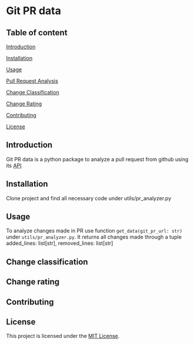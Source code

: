 # Git PR data

## Table of content

[Introduction](#introduction)

[Installation](#installation)

[Usage](#usage)

[Pull Request Analysis](#)

[Change Classification](#)

[Change Rating](#)

[Contributing](#)

[License](#)

## Introduction

Git PR data is a python package to analyze a pull request from github using its [API](https://docs.github.com/en/rest/pulls/pulls?apiVersion=2022-11-28#get-a-pull-request)

## Installation

Clone project and find all necessary code under utils/pr_analyzer.py

## Usage

To analyze changes made in PR use function `get_data(git_pr_url: str)` under `utils/pr_analyzer.py`.
It returns all changes made through a tuple added_lines: list[str], removed_lines: list[str]

## Change classification

## Change rating

## Contributing

## License

This project is licensed under the [MIT License](https://opensource.org/licenses/MIT).